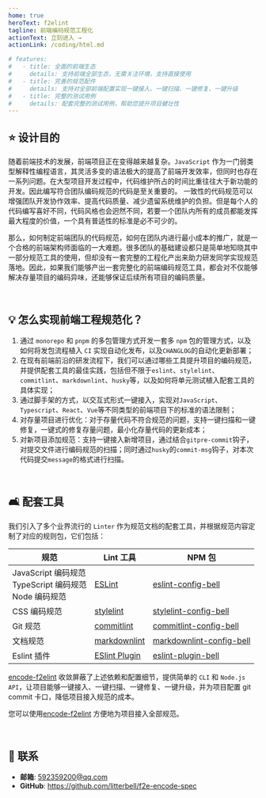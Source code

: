 ```yaml
---
home: true
heroText: f2elint
tagline: 前端编码规范工程化
actionText: 立刻进入 →
actionLink: /coding/html.md

# features:
#   - title: 全面的前端生态
#     details: 支持前端全部生态，无需关注环境，支持直接使用
#   - title: 完善的规范配件
#     details: 支持对全部前端配置实现一键接入、一键扫描、一键修复、一键升级
#   - title: 完整的测试用例
#     details: 配套完整的测试用例，帮助您提升项目健壮性
---
```


## :star: 设计目的

随着前端技术的发展，前端项目正在变得越来越复杂。`JavaScript` 作为一门弱类型解释性编程语言，其灵活多变的语法极大的提高了前端开发效率，但同时也存在一系列问题。在大型项目开发过程中，代码维护所占的时间比重往往大于新功能的开发。因此编写符合团队编码规范的代码是至关重要的。 一致性的代码规范可以增强团队开发协作效率、提高代码质量、减少遗留系统维护的负担。但是每个人的代码编写喜好不同，代码风格也会迥然不同，若要一个团队内所有的成员都能发挥最大程度的价值，一个具有普适性的标准是必不可少的。

那么，如何制定前端团队的代码规范，如何在团队内进行最小成本的推广，就是一个合格的前端架构师面临的一大难题。很多团队的基础建设都只是简单地知晓其中一部分规范工具的使用，但却没有一套完整的工程化产出来助力研发同学实现规范落地。因此，如果我们能够产出一套完整化的前端编码规范工具，都会对不仅能够解决存量项目的编码异味，还能够保证后续所有项目的编码质量。

</br>

## :bulb: 怎么实现前端工程规范化？

1. 通过 `monorepo` 和 `pnpm` 的多包管理方式开发一套多 `npm` 包的管理方式，以及如何将发包流程植入 `CI` 实现自动化发布，以及`CHANGLOG`的自动化更新部署；
2. 在现有前端前沿的研发流程下，我们可以通过哪些工具提升项目的编码规范，并提供配套工具的最佳实践，包括但不限于`eslint`、`stylelint`、`commitlint`、`markdownlint`、`husky`等，以及如何将单元测试植入配套工具的具体实现；
3. 通过脚手架的方式，以交互式形式一键接入，实现对`JavaScript`、`Typescript`、`React`、`Vue`等不同类型的前端项目下的标准的语法限制；
4. 对存量项目进行优化：对于存量代码不符合规范的问题，支持一键扫描和一键修复，一键式的修复存量问题，最小化存量代码的更新成本；
5. 对新项目添加规范：支持一键接入新增项目，通过结合`gitpre-commit`钩子，对提交文件进行编码规范的扫描；同时通过`husky`的`commit-msg`钩子，对本次代码提交`message`的格式进行扫描。

</br>

## :couch_and_lamp: 配套工具

我们引入了多个业界流行的 `Linter` 作为规范文档的配套工具，并根据规范内容定制了对应的规则包，它们包括：

| 规范                                                              | Lint 工具                                                      | NPM 包                                                                                 |
| ----------------------------------------------------------------- | -------------------------------------------------------------- | -------------------------------------------------------------------------------------- |
| JavaScript 编码规范 <br/> TypeScript 编码规范 <br/> Node 编码规范 | [ESLint](https://eslint.org/)                                  | [eslint-config-bell](https://www.npmjs.com/package/eslint-config-bell)             |
| CSS 编码规范                                                      | [stylelint](https://stylelint.io/)                             | [stylelint-config-bell](https://www.npmjs.com/package/stylelint-config-bell)       |
| Git 规范                                                          | [commitlint](https://commitlint.js.org/#/)                     | [commitlint-config-bell](https://www.npmjs.com/package/commitlint-config-bell)     |
| 文档规范                                                          | [markdownlint](https://github.com/DavidAnson/markdownlint)     | [markdownlint-config-bell](https://www.npmjs.com/package/markdownlint-config-bell) |
| Eslint 插件                                                       | [ESlint Plugin](https://eslint.org/docs/latest/extend/plugins) | [eslint-plugin-bell](https://www.npmjs.com/package/eslint-plugin-bell)             |

[encode-f2elint](https://www.npmjs.com/package/encode-f2elint) 收敛屏蔽了上述依赖和配置细节，提供简单的 `CLI` 和 `Node.js API`，让项目能够一键接入、一键扫描、一键修复、一键升级，并为项目配置 git commit 卡口，降低项目接入规范的成本。

您可以使用[encode-f2elint](https://www.npmjs.com/package/encode-f2elint) 方便地为项目接入全部规范。

</br>

## :email: 联系

- **邮箱**: 592359200@qq.com
- **GitHub**: <https://github.com/litterbell/f2e-encode-spec>

</br>
